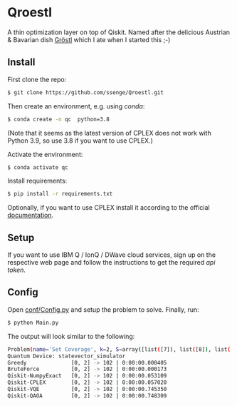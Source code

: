 # Qroestl
A thin optimization layer on top of Qiskit. Named after the delicious Austrian & Bavarian dish [Gröstl](https://de.wikipedia.org/wiki/Tiroler_Gröstl) which I ate when I started this ;-)

## Install

First clone the repo:
```bash
$ git clone https://github.com/ssenge/Qroestl.git
```

Then create an environment, e.g. using _conda_:
```bash
$ conda create -n qc  python=3.8
```

(Note that it seems as the latest version of CPLEX does not work with Python 3.9, so use 3.8 if you want to use CPLEX.)

Activate the environment:

```bash
$ conda activate qc
```

Install requirements:
```bash
$ pip install -r requirements.txt
```

Optionally, if you want to use CPLEX install it according to the official [documentation](https://www.ibm.com/products/ilog-cplex-optimization-studio).

## Setup

If you want to use IBM Q / IonQ / DWave cloud services, sign up on the respective web page and follow the instructions to get the required _api token_.

## Config

Open [conf/Config.py](conf/Config.py) and setup the problem to solve. Finally, run:

```bash
$ python Main.py
```

The output will look similar to the following:
```bash
Problem(name='Set Coverage', k=2, S=array([list([7]), list([8]), list([1, 2])], dtype=object), W=[100, 1, 1, 1])
Quantum Device: statevector_simulator
Greedy              [0, 2] -> 102 | 0:00:00.000405
BruteForce          [0, 2] -> 102 | 0:00:00.000173
Qiskit-NumpyExact   [0, 2] -> 102 | 0:00:00.053109
Qiskit-CPLEX        [0, 2] -> 102 | 0:00:00.057020
Qiskit-VQE          [0, 2] -> 102 | 0:00:00.745350
Qiskit-QAOA         [0, 2] -> 102 | 0:00:00.748309
```


